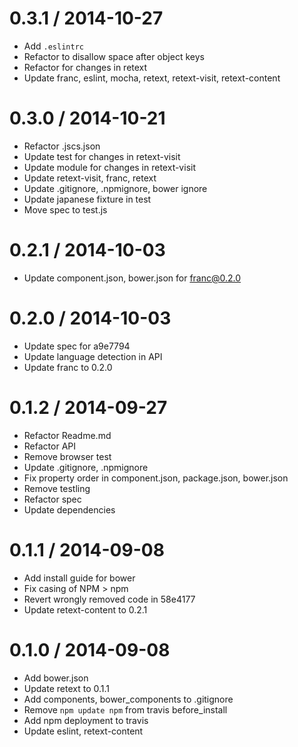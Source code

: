 
0.3.1 / 2014-10-27
==================

 * Add `.eslintrc`
 * Refactor to disallow space after object keys
 * Refactor for changes in retext
 * Update franc, eslint, mocha, retext, retext-visit, retext-content

0.3.0 / 2014-10-21
==================

 * Refactor .jscs.json
 * Update test for changes in retext-visit
 * Update module for changes in retext-visit
 * Update retext-visit, franc, retext
 * Update .gitignore, .npmignore, bower ignore
 * Update japanese fixture in test
 * Move spec to test.js

0.2.1 / 2014-10-03
==================

 * Update component.json, bower.json for franc@0.2.0

0.2.0 / 2014-10-03
==================

 * Update spec for a9e7794
 * Update language detection in API
 * Update franc to 0.2.0

0.1.2 / 2014-09-27
==================

 * Refactor Readme.md
 * Refactor API
 * Remove browser test
 * Update .gitignore, .npmignore
 * Fix property order in component.json, package.json, bower.json
 * Remove testling
 * Refactor spec
 * Update dependencies

0.1.1 / 2014-09-08
==================

 * Add install guide for bower
 * Fix casing of NPM > npm
 * Revert wrongly removed code in 58e4177
 * Update retext-content to 0.2.1

0.1.0 / 2014-09-08
==================

 * Add bower.json
 * Update retext to 0.1.1
 * Add components, bower_components to .gitignore
 * Remove `npm update npm` from travis before_install
 * Add npm deployment to travis
 * Update eslint, retext-content
